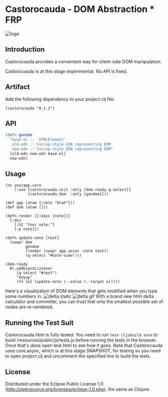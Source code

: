 # Castorocauda - DOM Abstraction * FRP

![logo](http://d3j5vwomefv46c.cloudfront.net/photos/large/795746565.jpg)

## Introduction

Castorocauda provides a convenient way for client-side DOM manipulation.

Castorocauda is at this stage experimental. No API is fixed.

## Artifact

Add the following dependency to your project.clj file:

```
[castorocauda "0.1.2"]
```


## API

```clojure
(defn gendom
  "base-el :: `HTMLElement`
   old-edn :: hiccup-style EDN representing DOM
   new-edn :: hiccup-style EDN representing DOM"
  [old-edn new-edn base-el]
  new-edn)
```

## Usage

```
(ns yourapp.core
    (:use [castorocauda.util :only [dom-ready q-select]]
          [castorocauda.dom  :only [gendom]]))

(def app (atom {:note "blah"}))
(def dom (atom []))

(defn render [{:keys [note]}]
  [:div
    [:h2 "Your note:"]
    [:p note]])

(defn update-note [text]
  (swap! dom
         gendom
         (render (swap! app assoc :note text))
         (q-select "#note-view")))

(dom-ready
  #(.addEventListener
     (q-select "#text")
     "keyup"
     (fn [e] (update-note (.-value (.-target e)))))
```


Here's a visualization of DOM elements that gets modified when you type some numbers in.
![delta static](https://rawgithub.com/ympbyc/castorocauda/master/resources/public/images/castorocauda1.png)
![delta gif](https://rawgithub.com/ympbyc/castorocauda/master/resources/public/images/Castorocauda3.gif)
With a brand new html delta calculator and committer, you can trust that only the smallest possible set of nodes are re-rendered.


## Running the Test Suit

Castorocauda.html is fully tested. You need to run `lein cljsbuild once` to build /resources/public/js/tests.js before running the tests in the browser. Once that's done open test.html to see how it goes. Note that Castorocauda uses core.async, which is at this stage SNAPSHOT, for testing so you need to open project.clj and uncomment the specified line to build the tests.


## License

Distributed under the Eclipse Public License 1.0 (http://opensource.org/licenses/eclipse-1.0.php), the same as Clojure.
